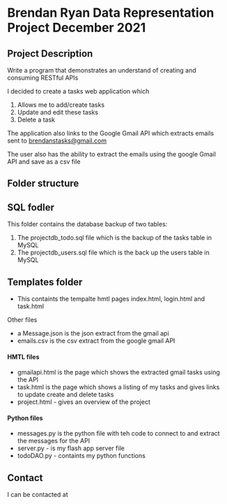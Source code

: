 # Brendan Ryan Data Representation Project December 2021

## Project Description 

Write a program that demonstrates an understand of  creating and consuming RESTful APIs

I decided to create a tasks web application which 

1. Allows me to add/create tasks
2. Update and edit these tasks
3. Delete a task

The application also links to the Google Gmail API which extracts emails sent to brendanstasks@gmail.com

The user also has the ability to extract the emails using the google Gmail API and save as a csv file

## Folder structure 

## SQL fodler

This folder contains the database backup of two tables:

1. The projectdb_todo.sql file which is the backup of the tasks table in MySQL
2. The projectdb_users.sql file which is the back up the users table in MySQL

## Templates folder

- This containts the tempalte hmtl pages index.html, login.html and task.html

Other files
- a Message.json is the json extract from the gmail api
- emails.csv is the csv extract from the google gmail API


#### HMTL files
- gmailapi.html is the page which shows the extracted gmail tasks using the API
- task.html is the page which shows a listing of my tasks and gives links to update create and delete tasks
- project.html - gives an overview of the project 

#### Python files

- messages.py is the python file with teh code to connect to and extract the messages for the API
- server.py - is my flash app server file 
- todoDAO.py - containts my python functions 

## Contact

I can be contacted at 

